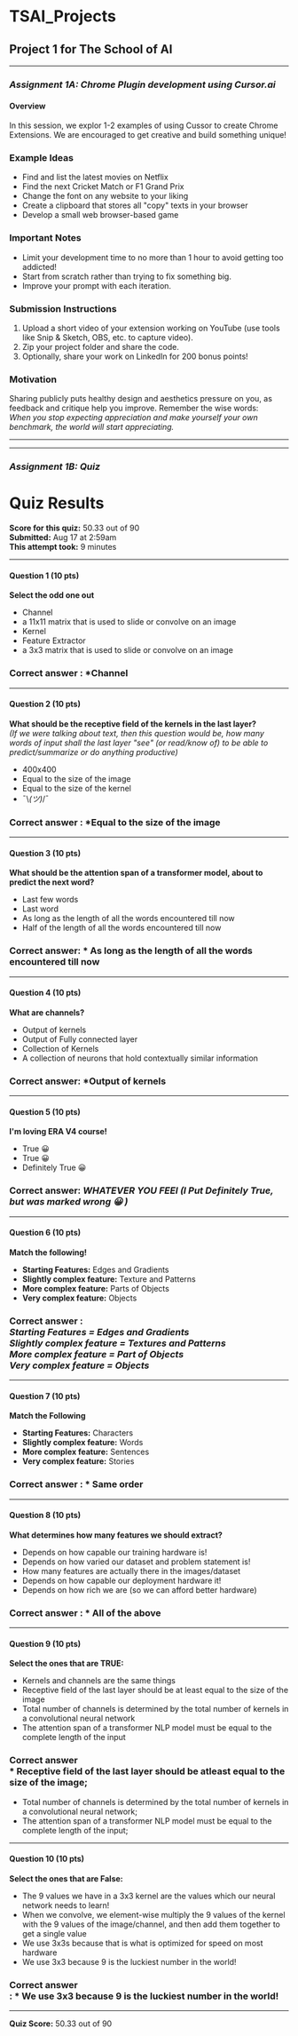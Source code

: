 # TSAI_Projects

## Project 1 for The School of AI
---------------------------------------------------------------------------------------
### *Assignment 1A: Chrome Plugin development using Cursor.ai*
#### Overview
In this session, we explor 1-2 examples of using Cussor to create Chrome Extensions. We are encouraged to get creative and build something unique!

### Example Ideas
- Find and list the latest movies on Netflix
- Find the next Cricket Match or F1 Grand Prix
- Change the font on any website to your liking
- Create a clipboard that stores all "copy" texts in your browser
- Develop a small web browser-based game

### Important Notes
- Limit your development time to no more than 1 hour to avoid getting too addicted!
- Start from scratch rather than trying to fix something big.
- Improve your prompt with each iteration.

### Submission Instructions
1. Upload a short video of your extension working on YouTube (use tools like Snip & Sketch, OBS, etc. to capture video).
2. Zip your project folder and share the code.
3. Optionally, share your work on LinkedIn for 200 bonus points!

### Motivation
Sharing publicly puts healthy design and aesthetics pressure on you, as feedback and critique help you improve. Remember the wise words:  
_When you stop expecting appreciation and make yourself your own benchmark, the world will start appreciating._

---

---------------------------------------------------------------------------------------
### *Assignment 1B: Quiz*


# Quiz Results

**Score for this quiz:** 50.33 out of 90  
**Submitted:** Aug 17 at 2:59am  
**This attempt took:** 9 minutes

---

#### Question 1 (10 pts)  
**Select the odd one out**  
- Channel
- a 11x11 matrix that is used to slide or convolve on an image  
- Kernel  
- Feature Extractor  
- a 3x3 matrix that is used to slide or convolve on an image  
### Correct answer : *Channel

---


#### Question 2 (10 pts)  
**What should be the receptive field of the kernels in the last layer?**  
*(If we were talking about text, then this question would be, how many words of input shall the last layer "see" (or read/know of) to be able to predict/summarize or do anything productive)*  
- 400x400  
- Equal to the size of the image  
- Equal to the size of the kernel  
- ¯\\_(ツ)_/¯  
### Correct answer : *Equal to the size of the image

---

 
#### Question 3 (10 pts)  
**What should be the attention span of a transformer model, about to predict the next word?**  
- Last few words  
- Last word  
- As long as the length of all the words encountered till now  
- Half of the length of all the words encountered till now  
### Correct answer: * As long as the length of all the words encountered till now

---

#### Question 4 (10 pts)  
**What are channels?**  
- Output of kernels  
- Output of Fully connected layer  
- Collection of Kernels  
- A collection of neurons that hold contextually similar information  
### Correct answer: *Output of kernels
---


#### Question 5 (10 pts)  
**I'm loving ERA V4 course!**  
- True 😀  
- True 😀  
- Definitely True 😀  
### Correct answer: *WHATEVER YOU FEEl (I Put Definitely True, but was marked wrong 😀 )*
---

#### Question 6 (10 pts)  
**Match the following!**  
- **Starting Features:** Edges and Gradients  
- **Slightly complex feature:** Texture and Patterns  
- **More complex feature:** Parts of Objects  
- **Very complex feature:** Objects 

### Correct answer : <br/> *Starting Features = Edges and Gradients <br/> Slightly complex feature = Textures and Patterns <br/> More complex feature = Part of Objects <br/> Very complex feature = Objects*


---

#### Question 7 (10 pts)  
**Match the Following**  
- **Starting Features:** Characters  
- **Slightly complex feature:** Words  
- **More complex feature:** Sentences  
- **Very complex feature:** Stories  
### Correct answer : * Same order


---

#### Question 8 (10 pts)  
**What determines how many features we should extract?**  
- Depends on how capable our training hardware is!  
- Depends on how varied our dataset and problem statement is!  
- How many features are actually there in the images/dataset  
- Depends on how capable our deployment hardware it!  
- Depends on how rich we are (so we can afford better hardware)  
### Correct answer : * All of the above
---


#### Question 9 (10 pts)  
**Select the ones that are TRUE:**  
- Kernels and channels are the same things  
- Receptive field of the last layer should be at least equal to the size of the image  
- Total number of channels is determined by the total number of kernels in a convolutional neural network  
- The attention span of a transformer NLP model must be equal to the complete length of the input  
### Correct answer  <br/> * Receptive field of the last layer should be atleast equal to the size of the image; <br/>
  * Total number of channels is determined by the total number of kernels in a convolutional neural network; <br/>
  * The attention span of a transformer NLP model must be equal to the complete length of the input; <br/>
---


#### Question 10 (10 pts)  
**Select the ones that are False:**  
- The 9 values we have in a 3x3 kernel are the values which our neural network needs to learn!  
- When we convolve, we element-wise multiply the 9 values of the kernel with the 9 values of the image/channel, and then add them together to get a single value  
- We use 3x3s because that is what is optimized for speed on most hardware  
- We use 3x3 because 9 is the luckiest number in the world!  
### Correct answer  <br/> : * We use 3x3 because 9 is the luckiest number in the world!
---

**Quiz Score:** 50.33 out of 90
